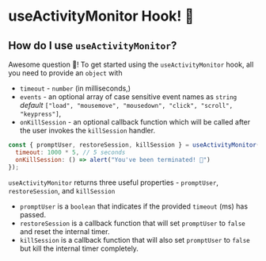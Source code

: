 # useActivityMonitor Hook!  👀

## How do I use `useActivityMonitor`?

Awesome question 🚀! To get started using the `useActivityMonitor` hook, all you need to provide an `object` with 

* `timeout` - `number` (in milliseconds,)
* `events` - an optional array of case sensitive event names as `string` _default_ `["load", "mousemove", "mousedown", "click", "scroll", "keypress"]`,
* `onKillSession` -  an optional callback function which will be called after the user invokes the `killSession` handler.

```jsx
const { promptUser, restoreSession, killSession } = useActivityMonitor({
  timeout: 1000 * 5, // 5 seconds
  onKillSession: () => alert("You've been terminated! 🤖")
});
```

`useActivityMonitor` returns three useful properties - `promptUser`, `restoreSession`, and `killSession`

* `promptUser` is a `boolean` that indicates if the provided `timeout` (ms) has passed.
* `restoreSession` is a callback function that will set `promptUser` to `false` and reset the internal timer.
* `killSession` is a callback function that will also set `promptUser` to `false` but kill the internal timer completely.
